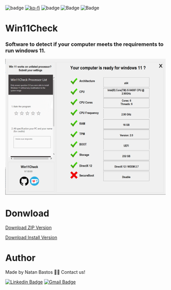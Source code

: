 ![badge](https://img.shields.io/badge/C%23-239120?style=for-the-badge&logo=c-sharp&logoColor=white)
[![ko-fi](https://img.shields.io/badge/Support%20me%20on-KO--FI-ff69b4?style=for-the-badge&logo=KO-FI)](https://ko-fi.com/E1E55B9R7)
![badge](https://img.shields.io/github/repo-size/NAT4N/Win11Check?style=for-the-badge)
![Badge](https://img.shields.io/github/downloads/NAT4N/Win11Check/total?color=sucess&style=for-the-badge)
![Badge](https://img.shields.io/github/v/release/NAT4N/Win11Check?style=for-the-badge)

# Win11Check


### Software to detect if your computer meets the requirements to run windows 11.
![Screenshot](https://github.com/NAT4N/Win11Check/blob/master/Screenshot.png?raw=true)

# Donwload

[Download ZIP Version](https://github.com/NAT4N/Win11Check/releases/download/1.0.0.0/Win11Check.zip)

[Download Install Version](https://github.com/NAT4N/Win11Check/releases/download/1.0.0.0/Win11CheckInstall.zip)

# Author

Made by Natan Bastos 👋🏽 Contact us!

[![Linkedin Badge](https://img.shields.io/badge/-Natan-blue?style=flat-square&logo=Linkedin&logoColor=white&link=https://www.linkedin.com/in/natan-bastos-1a3a30168//)](https://www.linkedin.com/in/natan-bastos-1a3a30168/) 
[![Gmail Badge](https://img.shields.io/badge/-nnatanbastos@gmail.com-c14438?style=flat-square&logo=Gmail&logoColor=white&link=mailto:nnatanbastos@gmail.com)](mailto:nnatanbastos@gmail.com)
